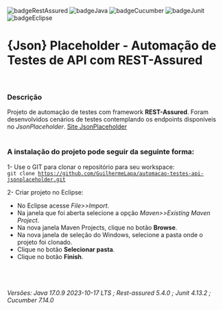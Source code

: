 ![badgeRestAssured](https://img.shields.io/badge/RESTAssured-90E59A?labelColor=111111&style=flat&logo=cucumber&logoColor=90E59A)
![badgeJava](https://img.shields.io/badge/Java-red?style=flat&logo=java&logoColor=white)
![badgeCucumber](https://img.shields.io/badge/Cucumber-23d96c?style=flat&logo=cucumber&logoColor=white)
![badgeJunit](https://img.shields.io/badge/Junit-25A162?style=flat&logo=junit5&logoColor=white) 
![badgeEclipse](https://img.shields.io/badge/Eclipse-E0EFEF?style=flat&logo=Eclipse&logoColor=000)

# {Json} Placeholder - Automação de Testes de API com REST-Assured
<br/>
  
### Descrição
Projeto de automação de testes com framework **REST-Assured**. Foram desenvolvidos cenários de testes contemplando os endpoints disponíveis no *JsonPlaceholder*. [Site JsonPlaceholder](https://jsonplaceholder.typicode.com/)  
<br/>
  
### A instalação do projeto pode seguir da seguinte forma:
1- Use o GIT para clonar o repositório para seu workspace:  
<code>git clone https://github.com/GuilhermeLapa/automacao-testes-api-jsonplaceholder.git</code>
<br/>
  
2- Criar projeto no Eclipse:
- No Eclipse acesse *File>>Import*.
- Na janela que foi aberta selecione a opção *Maven>>Existing Maven Project*.
- Na nova janela Maven Projects, clique no botão **Browse**.
- Na nova janela de seleção do Windows, selecione a pasta onde o projeto foi clonado.
- Clique no botão **Selecionar pasta**.
- Clique no botão **Finish**.
<br/>
<br/>

###### Versões: Java 17.0.9 2023-10-17 LTS ; Rest-assured 5.4.0 ; Junit 4.13.2 ; Cucumber 7.14.0
<br/>
